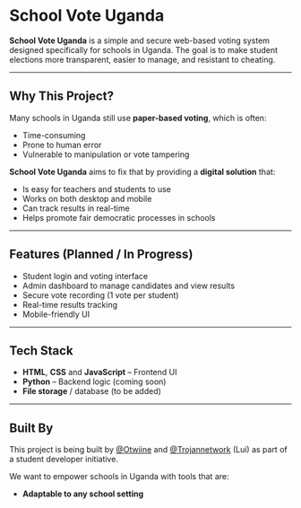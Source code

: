 # School Vote Uganda

**School Vote Uganda** is a simple and secure web-based voting system designed specifically for schools in Uganda. The goal is to make student elections more transparent, easier to manage, and resistant to cheating.

---

## Why This Project?

Many schools in Uganda still use **paper-based voting**, which is often:
- Time-consuming
- Prone to human error
- Vulnerable to manipulation or vote tampering

**School Vote Uganda** aims to fix that by providing a **digital solution** that:
- Is easy for teachers and students to use
- Works on both desktop and mobile
- Can track results in real-time
- Helps promote fair democratic processes in schools

---

## Features (Planned / In Progress)

- Student login and voting interface  
- Admin dashboard to manage candidates and view results  
- Secure vote recording (1 vote per student)  
- Real-time results tracking  
- Mobile-friendly UI   

---

## Tech Stack

- **HTML**, **CSS** and **JavaScript** – Frontend UI  
- **Python** – Backend logic (coming soon)  
- **File storage** / database (to be added) 

---

## Built By

This project is being built by [@Otwiine](https://github.com/Otwiine) and [@Trojannetwork](https://github.com/Trojannetwork) (Lui) as part of a student developer initiative.

We want to empower schools in Uganda with tools that are:
- **Adaptable to any school setting**
